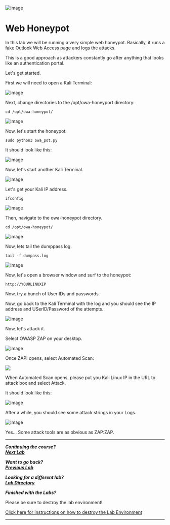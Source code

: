 ![image](https://github.com/user-attachments/assets/068fae26-6e8f-402f-ad69-63a4e6a1f59e)
 

# Web Honeypot 

  

In this lab we will be running a very simple web honeypot.  Basically, it runs a fake Outlook Web Access page and logs the attacks.  

  

This is a good approach as attackers constantly go after anything that looks like an authentication portal. 

  

Let's get started. 

  

First we will need to open a Kali Terminal:

![image](https://github.com/user-attachments/assets/ef855265-729c-4054-ad3e-759c9ad3a3ec)


Next, change directories to the /opt/owa-honeyport directory: 

  

`cd /opt/owa-honeypot/` 

  

![image](https://github.com/user-attachments/assets/85d0b4c0-b933-459f-8ca6-45ec5687acc6)


  

Now, let's start the honeypot: 

  

`sudo python3 owa_pot.py` 

  

It should look like this: 

  ![image](https://github.com/user-attachments/assets/c7e33623-5050-4772-8767-e22fe0da9259)

  

Now, let's start another Kali Terminal. 

![image](https://github.com/user-attachments/assets/ef855265-729c-4054-ad3e-759c9ad3a3ec)



Let's get your Kali IP address. 

  

`ifconfig` 

![image](https://github.com/user-attachments/assets/0f927bdf-a032-41a1-bd40-68fb41fd9959)


Then, navigate to the owa-honeypot directory. 

  

`cd /opt/owa-honeypot/` 

  
![image](https://github.com/user-attachments/assets/ec61ff20-6aae-44fa-b920-fcb723f3c3aa)


  

Now, lets tail the dumppass log. 

  

`tail -f dumpass.log` 

  

![image](https://github.com/user-attachments/assets/1877a55c-9717-4428-a08b-38c6ea40af2f)


  

Now, let's open a browser window and surf to the honeypot: 

  

`http://YOURLINUXIP` 

  

Now, try a bunch of User IDs and passwords. 

  

Now, go back to the Kali Terminal with the log and you should see the IP address and USerID/Password of the attempts. 

  
![image](https://github.com/user-attachments/assets/71dbd425-29d1-46b1-9ed1-dc32d05fd595)

  

Now, let's attack it. 

  

Select OWASP ZAP on your desktop. 

  

![image](https://github.com/user-attachments/assets/6493b57a-bb9d-4886-8e15-735ce63a93c7)

  

Once ZAP! opens, select Automated Scan: 

  

![](attachment/Clipboard_2021-03-12-11-48-15.png) 

  

When Automated Scan opens, please put you Kali Linux IP in the URL to attack box and select Attack. 

  

It should look like this: 

![image](https://github.com/user-attachments/assets/c291f9f9-3730-49a6-a874-7d7df5dc5d8e)


After a while, you should see some attack strings in your Logs. 

  
![image](https://github.com/user-attachments/assets/00bb3500-361f-4d28-9bb5-c5769d50cc53)

  

Yes...  Some attack tools are as obvious as ZAP:ZAP. 

***                                                                 
<b><i>Continuing the course? </br>[Next Lab](/IntroClassFiles/Tools/IntroClass/FileAudit/FileAudit.md)</i></b>

<b><i>Want to go back? </br>[Previous Lab](/IntroClassFiles/Tools/IntroClass/pcap/AdvancedC2PCAPAnalysis.md)</i></b>

<b><i>Looking for a different lab? </br>[Lab Directory](/IntroClassFiles/navigation.md)</i></b>

***Finished with the Labs?***

Please be sure to destroy the lab environment!

[Click here for instructions on how to destroy the Lab Environment](/IntroClassFiles/Tools/IntroClass/LabDestruction/labdestruction.md)

---

  

  

  

  

  

  

  

  

  

  

  

 

 


